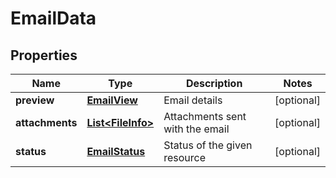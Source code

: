 

# EmailData

## Properties

Name | Type | Description | Notes
------------ | ------------- | ------------- | -------------
**preview** | [**EmailView**](EmailView.md) | Email details |  [optional]
**attachments** | [**List&lt;FileInfo&gt;**](FileInfo.md) | Attachments sent with the email |  [optional]
**status** | [**EmailStatus**](EmailStatus.md) | Status of the given resource |  [optional]



